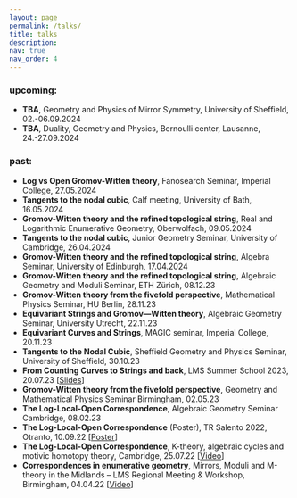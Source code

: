 ```yaml
---
layout: page
permalink: /talks/
title: talks
description: 
nav: true
nav_order: 4
---
```


<h3>upcoming:</h3>
 <ul>
  <li><b>TBA</b>, Geometry and Physics of Mirror Symmetry, University of Sheffield, 02.-06.09.2024</li>
  <li><b>TBA</b>, Duality, Geometry and Physics, Bernoulli center, Lausanne, 24.-27.09.2024</li>
</ul>


<h3>past:</h3>
 <ul>
  <li><b>Log vs Open Gromov-Witten theory</b>, Fanosearch Seminar, Imperial College, 27.05.2024</li>
  <li><b>Tangents to the nodal cubic</b>, Calf meeting, University of Bath, 16.05.2024</li>
  <li><b>Gromov-Witten theory and the refined topological string</b>, Real and Logarithmic Enumerative Geometry, Oberwolfach, 09.05.2024</li>
  <li><b>Tangents to the nodal cubic</b>, Junior Geometry Seminar, University of Cambridge, 26.04.2024</li>
  <li><b>Gromov-Witten theory and the refined topological string</b>, Algebra Seminar, University of Edinburgh, 17.04.2024</li>
  <li><b>Gromov-Witten theory and the refined topological string</b>, Algebraic Geometry and Moduli Seminar, ETH Zürich, 08.12.23</li>
  <li><b>Gromov-Witten theory from the fivefold perspective</b>, Mathematical Physics Seminar, HU Berlin, 28.11.23</li> 
  <li><b>Equivariant Strings and Gromov—Witten theory</b>, Algebraic Geometry Seminar, University Utrecht, 22.11.23</li>
  <li><b>Equivariant Curves and Strings</b>, MAGIC seminar, Imperial College, 20.11.23</li>
  <li><b>Tangents to the Nodal Cubic</b>, Sheffield Geometry and Physics Seminar, University of Sheffield, 30.10.23</li>
  <li><b>From Counting Curves to Strings and back</b>, LMS Summer School 2023, 20.07.23 [<a href='/assets/pdf/LMS_school_presentation.pdf'>Slides</a>]</li>
  <li><b>Gromov-Witten theory from the fivefold perspective</b>, Geometry and Mathematical Physics Seminar Birmingham, 02.05.23</li>
  <li><b>The Log-Local-Open Correspondence</b>, Algebraic Geometry Seminar Cambridge, 08.02.23</li>
  <li><b>The Log-Local-Open Correspondence</b> (Poster), TR Salento 2022, Otranto, 10.09.22 [<a href='/assets/pdf/22-09-10-poster_otranto.pdf'>Poster</a>]</li>
  <li><b>The Log-Local-Open Correspondence</b>, K-theory, algebraic cycles and motivic homotopy theory, Cambridge, 25.07.22 [<a href='https://www.newton.ac.uk/seminar/36466/'>Video</a>]</li>
  <li><b>Correspondences in enumerative geometry</b>, Mirrors, Moduli and M-theory in the Midlands – LMS Regional Meeting & Workshop, Birmingham, 04.04.22 [<a href='https://youtu.be/1laBsG7Nik0?si=UZEDOuN5901v5Dmh'>Video</a>]</li>
</ul>
